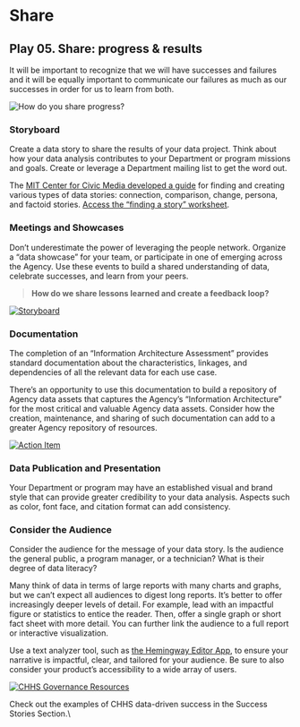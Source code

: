 # Share

## Play 05. Share: progress & results <a href="#play-05-share-progress--results" id="play-05-share-progress--results"></a>

It will be important to recognize that we will have successes and failures and it will be equally important to communicate our failures as much as our successes in order for us to learn from both.

![How do you share progress?](https://chhsdata.github.io/dataplaybook/assets/images/05_figure03.png)

### **Storyboard**

Create a data story to share the results of your data project. Think about how your data analysis contributes to your Department or program missions and goals. Create or leverage a Department mailing list to get the word out.

The [MIT Center for Civic Media developed a guide](https://datatherapy.org/activities/activity-finding-a-story-in-data/) for finding and creating various types of data stories: connection, comparison, change, persona, and factoid stories. [Access the “finding a story” worksheet](https://datatherapy.files.wordpress.com/2014/07/finding-a-story-worksheets-v1-1.pdf).

### **Meetings and Showcases**

Don’t underestimate the power of leveraging the people network. Organize a “data showcase” for your team, or participate in one of emerging across the Agency. Use these events to build a shared understanding of data, celebrate successes, and learn from your peers.

> **How do we share lessons learned and create a feedback loop?**

[![Storyboard](https://chhsdata.github.io/dataplaybook/assets/images/05_figure02.png)](https://letsgethealthy.ca.gov/)

### **Documentation**

The completion of an “Information Architecture Assessment” provides standard documentation about the characteristics, linkages, and dependencies of all the relevant data for each use case.

There’s an opportunity to use this documentation to build a repository of Agency data assets that captures the Agency’s “Information Architecture” for the most critical and valuable Agency data assets. Consider how the creation, maintenance, and sharing of such documentation can add to a greater Agency repository of resources.

[![Action Item](https://chhsdata.github.io/dataplaybook/assets/images/05_figure01.png)](https://chhsdata.github.io/dataplaybook/action_items)

### **Data Publication and Presentation**

Your Department or program may have an established visual and brand style that can provide greater credibility to your data analysis. Aspects such as color, font face, and citation format can add consistency.

### **Consider the Audience**

Consider the audience for the message of your data story. Is the audience the general public, a program manager, or a technician? What is their degree of data literacy?

Many think of data in terms of large reports with many charts and graphs, but we can’t expect all audiences to digest long reports. It’s better to offer increasingly deeper levels of detail. For example, lead with an impactful figure or statistics to entice the reader. Then, offer a single graph or short fact sheet with more detail. You can further link the audience to a full report or interactive visualization.

Use a text analyzer tool, such as [the Hemingway Editor App](http://www.hemingwayapp.com/), to ensure your narrative is impactful, clear, and tailored for your audience. Be sure to also consider your product’s accessibility to a wide array of users.

[![CHHS Governance Resources](https://chhsdata.github.io/dataplaybook/assets/images/05_figure04.png)](https://chhsdata.github.io/dataplaybook/resource_library)

Check out the examples of CHHS data-driven success in the Success Stories Section.\
